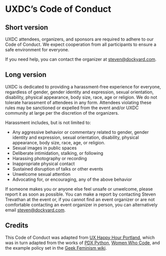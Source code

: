 # UXDC’s Code of Conduct

## Short version
UXDC attendees, organizers, and sponsors are required to adhere to our Code of Conduct. We expect cooperation from all participants to ensure a safe environment for everyone.

If you need help, you can contact the organizer at steven@dockyard.com.

## Long version
UXDC is dedicated to providing a harassment-free experience for everyone, regardless of gender, gender identity and expression, sexual orientation, disability, physical appearance, body size, race, age or religion. We do not tolerate harassment of attendees in any form. Attendees violating these rules may be sanctioned or expelled from the event and/or UXDC community at large per the discretion of the organizers.

Harassment includes, but is not limited to:
* Any aggressive behavior or commentary related to gender, gender identity and expression, sexual orientation, disability, physical appearance, body size, race, age, or religion.
* Sexual images in public spaces
* Deliberate intimidation, stalking, or following 
* Harassing photography or recording
* Inappropriate physical contact
* Sustained disruption of talks or other events
* Unwelcome sexual attention
* Advocating for, or encouraging, any of the above behavior

If someone makes you or anyone else feel unsafe or unwelcome, please report it as soon as possible. You can make a report by contacting Steven Trevathan at the event or, if you cannot find an event organizer or are not comfortable contacting an event organizer in person, you can alternatively email steven@dockyard.com.

## Credits
This Code of Conduct was adapted from [UX Happy Hour Portland](https://github.com/uxhappyhour-portland/codeofconduct), which was in turn adapted from the works of [PDX Python](http://www.meetup.com/pdxpython/pages/Code_of_Conduct/), [Women Who Code](https://github.com/WomenWhoCode/guidelines-resources/blob/master/code_of_conduct.md), and the example policy set in the [Geek Feminism wiki](http://geekfeminism.wikia.com/wiki/Conference_anti-harassment).
